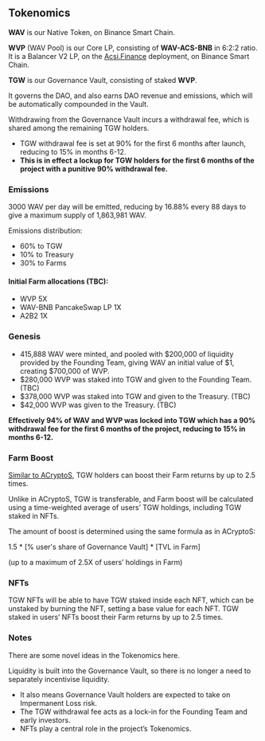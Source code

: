 ## Tokenomics

**WAV** is our Native Token, on Binance Smart Chain.

**WVP** (WAV Pool) is our Core LP, consisting of **WAV-ACS-BNB** in 6:2:2 ratio. It is a Balancer V2 LP, on the [Acsi.Finance](https://app.acsi.finance/#/pool/0x44a9ce69ef2a71a9630697ca5cab3f4adaf8f90d00010000000000000000001a) deployment, on Binance Smart Chain.

**TGW** is our Governance Vault, consisting of staked **WVP**.

It governs the DAO, and also earns DAO revenue and emissions, which will be automatically compounded in the Vault.

Withdrawing from the Governance Vault incurs a withdrawal fee, which is shared among the remaining TGW holders.

* TGW withdrawal fee is set at 90% for the first 6 months after launch, reducing to 15% in months 6-12. 
* **This is in effect a lockup for TGW holders for the first 6 months of the project with a punitive 90% withdrawal fee.**

### Emissions

3000 WAV per day will be emitted, reducing by 16.88% every 88 days to give a maximum supply of 1,863,981 WAV.

Emissions distribution:

* 60% to TGW
* 10% to Treasury
* 30% to Farms

#### Initial Farm allocations (TBC):

* WVP 5X
* WAV-BNB PancakeSwap LP 1X
* A2B2 1X

### Genesis

* 415,888 WAV were minted, and pooled with $200,000 of liquidity provided by the Founding Team, giving WAV an initial value of $1, creating $700,000 of WVP.
* $280,000 WVP was staked into TGW and given to the Founding Team. (TBC)
* $378,000 WVP was staked into TGW and given to the Treasury. (TBC)
* $42,000 WVP was given to the Treasury. (TBC)

**Effectively 94% of WAV and WVP was locked into TGW which has a 90% withdrawal fee for the first 6 months of the project, reducing to 15% in months 6-12.**

### Farm Boost

[Similar to ACryptoS](https://docs.acryptos.com/acryptos-farms#farm-rewards-boost), TGW holders can boost their Farm returns by up to 2.5 times. 

Unlike in ACryptoS, TGW is transferable, and Farm boost will be calculated using a time-weighted average of users’ TGW holdings, including TGW staked in NFTs.

The amount of boost is determined using the same formula as in ACryptoS:

1.5 \* \[% user's share of Governance Vault] \* \[TVL in Farm]&#x20;

(up to a maximum of 2.5X of users’ holdings in Farm)



### NFTs

TGW NFTs will be able to have TGW staked inside each NFT, which can be unstaked by burning the NFT, setting a base value for each NFT. TGW staked in users’ NFTs boost their Farm returns by up to 2.5 times.


### Notes

There are some novel ideas in the Tokenomics here. 

Liquidity is built into the Governance Vault, so there is no longer a need to separately incentivise liquidity.

* It also means Governance Vault holders are expected to take on Impermanent Loss risk. 
* The TGW withdrawal fee acts as a lock-in for the Founding Team and early investors. 
* NFTs play a central role in the project’s Tokenomics.

